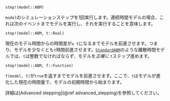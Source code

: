 ```
step!(model::ABM)
```

`model`のシミュレーションステップを1回実行します。連続時間モデルの場合、これは次のイベントまでモデルを実行し、それを実行することを意味します。

```
step!(model::ABM, t::Real)
```

現在のモデル時間からの時間差が`≥ t`になるまでモデルを前進させます。つまり、モデルを少なくとも`t`時間前進させます。[`StandardABM`](@ref)のような離散時間モデルでは、`t`は整数でなければならず、モデルを*正確に* `t`ステップ進めます。

```
step!(model::ABM, f::Function)
```

`f(model, t)`が`true`を返すまでモデルを前進させます。ここで、`t`はモデルが進化した現在の時間量で、モデルの初期時間から始まります。

詳細は[Advanced stepping](@ref advanced_stepping)を参照してください。
